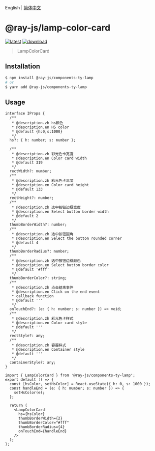 English | [简体中文](./README-zh_CN.md)

# @ray-js/lamp-color-card

[![latest](https://img.shields.io/npm/v/@ray-js/lamp-color-card/latest.svg)](https://www.npmjs.com/package/@ray-js/lamp-color-card) [![download](https://img.shields.io/npm/dt/@ray-js/lamp-color-card.svg)](https://www.npmjs.com/package/@ray-js/lamp-color-card)

> LampColorCard

## Installation

```sh
$ npm install @ray-js/components-ty-lamp
# or
$ yarn add @ray-js/components-ty-lamp
```

## Usage

```tsx
interface IProps {
  /**
   * @description.zh hs颜色
   * @description.en HS color
   * @default {h:0,s:1000}
   */
  hs?: { h: number; s: number };

  /**
   * @description.zh 彩光色卡宽度
   * @description.en Color card width
   * @default 319
   */
  rectWidth?: number;
  /**
   * @description.zh 彩光色卡高度
   * @description.en Color card height
   * @default 133
   */
  rectHeight?: number;
  /**
   * @description.zh 选中按钮边框宽度
   * @description.en Select button border width
   * @default 2
   */
  thumbBorderWidth?: number;
  /**
   * @description.zh 选中按钮圆角
   * @description.en Select the button rounded corner
   * @default 4
   */
  thumbBorderRadius?: number;
  /**
   * @description.zh 选中按钮边框颜色
   * @description.en Select button border color
   * @default '#fff'
   */
  thumbBorderColor?: string;
  /**
   * @description.zh 点击结束事件
   * @description.en Click on the end event
   * callback function
   * @default '''
   */
  onTouchEnd?: (e: { h: number; s: number }) => void;
  /**
   * @description.zh 彩光色卡样式
   * @description.en Color card style
   * @default '''
   */
  rectStyle?: any;
  /**
   * @description.zh 容器样式
   * @description.en Container style
   * @default '''
   */
  containerStyle?: any;
}
```

```tsx
import { LampColorCard } from '@ray-js/components-ty-lamp';
export default () => {
  const [hsColor, setHsColor] = React.useState({ h: 0, s: 1000 });
  const handleEnd = (e: { h: number; s: number }) => {
    setHsColor(e);
  };

  return (
    <LampColorCard
      hs={hsColor}
      thumbBorderWidth={2}
      thumbBorderColor="#fff"
      thumbBorderRadius={4}
      onTouchEnd={handleEnd}
    />
  );
};
```
